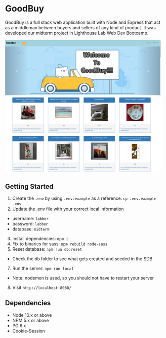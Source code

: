 GoodBuy
=========

GoodBuy is a full stack web application built with Node and Express that act as a middleman between buyers and sellers of any kind of product. It was developed our midterm project in Lighthouse Lab Web Dev Bootcamp.

!["screenshot description"](https://github.com/dcoughlin12/buyandsell/blob/master/doc/goodbuy1.png)
!["screenshot description"](https://github.com/dcoughlin12/buyandsell/blob/master/doc/goodbuy2.png)

## Getting Started

1. Create the `.env` by using `.env.example` as a reference: `cp .env.example .env`
2. Update the .env file with your correct local information 
  - username: `labber` 
  - password: `labber` 
  - database: `midterm`
3. Install dependencies: `npm i`
4. Fix to binaries for sass: `npm rebuild node-sass`
5. Reset database: `npm run db:reset`
  - Check the db folder to see what gets created and seeded in the SDB
7. Run the server: `npm run local`
  - Note: nodemon is used, so you should not have to restart your server
8. Visit `http://localhost:8080/`

## Dependencies

- Node 10.x or above
- NPM 5.x or above
- PG 6.x
- Cookie-Session

